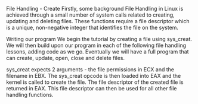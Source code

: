 File Handling - Create
Firstly, some background
File Handling in Linux is achieved through a small number of system calls related to creating, updating and deleting files. These functions require a file descriptor which is a unique, non-negative integer that identifies the file on the system.

Writing our program
We begin the tutorial by creating a file using sys_creat. We will then build upon our program in each of the following file handling lessons, adding code as we go. Eventually we will have a full program that can create, update, open, close and delete files.

sys_creat expects 2 arguments - the file permissions in ECX and the filename in EBX. The sys_creat opcode is then loaded into EAX and the kernel is called to create the file. The file descriptor of the created file is returned in EAX. This file descriptor can then be used for all other file handling functions.
